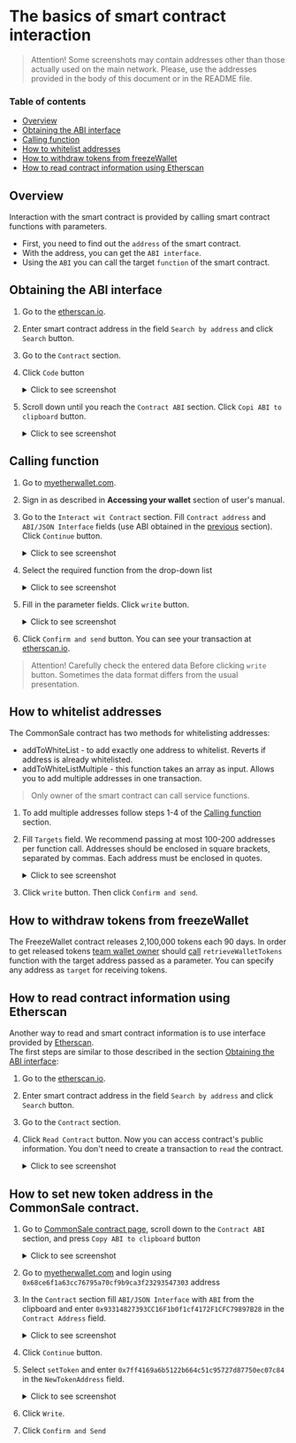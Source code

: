 # The basics of smart contract interaction

> Attention! Some screenshots may contain addresses other than those actually used on the main network.
> Please, use the addresses provided in the body of this document or in the README file.

### Table of contents
* [Overview](#overview)
* [Obtaining the ABI interface](#obtaining-the-abi-interface)
* [Calling function](#calling-function)
* [How to whitelist addresses](#how-to-whitelist-addresses)
* [How to withdraw tokens from freezeWallet](#how-to-withdraw-tokens-from-freezewallet)
* [How to read contract information using Etherscan](#how-to-read-contract-information-using-etherscan)

## Overview
Interaction with the smart contract is provided by calling smart contract functions with parameters.  
* First, you need to find out the `address` of the smart contract.
* With the address, you can get the `ABI interface`.
* Using the `ABI` you can call the target `function` of the smart contract.

## Obtaining the ABI interface

1. Go to the [etherscan.io](https://etherscan.io).
2. Enter smart contract address in the field `Search by address` and click `Search` button.
3. Go to the `Contract` section.

4. Click `Code` button
    <details><summary>Click to see screenshot</summary>

    ![obtaining_abi_01](images/obtaining_abi_01.png)

    </details>


5. Scroll down until you reach the `Contract ABI` section. Click `Copi ABI to clipboard` button.
    <details><summary>Click to see screenshot</summary>

    ![obtaining_abi_02](images/obtaining_abi_02.png)

    </details>


## Calling function
1. Go to [myetherwallet.com](https://www.myetherwallet.com).
2. Sign in as described in **Accessing your wallet** section of user's manual.
3. Go to the `Interact wit Contract` section. Fill `Contract address` and `ABI/JSON Interface` fields (use ABI obtained in the [previous](#obtaining-the-abi-interface) section). Click `Continue` button.
    <details><summary>Click to see screenshot</summary>

    ![interacting_with_contract_01](images/interacting_with_contract_01.png)

    </details>

4. Select the required function from the drop-down list
    <details><summary>Click to see screenshot</summary>

    ![interacting_with_contract_02](images/interacting_with_contract_02.png)

    </details>


5. Fill in the parameter fields. Click `write` button. 
    <details><summary>Click to see screenshot</summary>

    ![interacting_with_contract_03](images/interacting_with_contract_03.png)

    </details>


6. Click `Confirm and send` button. You can see your transaction at [etherscan.io](https://etherscan.io).

>Attention! Carefully check the entered data Before clicking `write` button. Sometimes the data format differs from the usual presentation.

## How to whitelist addresses
The CommonSale contract has two methods for whitelisting addresses:
* addToWhiteList - to add exactly one address to whitelist. Reverts if address is already whitelisted.
* addToWhiteListMultiple - this function takes an array as input. Allows you to add multiple addresses in one transaction.
>Only owner of the smart contract can call service functions.

1. To add multiple addresses follow steps 1-4 of the [Calling function](#calling-function) section.
2. Fill `Targets` field. We recommend passing at most 100-200 addresses per function call. Addresses should be enclosed in square brackets, separated by commas. Each address must be enclosed in quotes.
    <details><summary>Click to see screenshot</summary>
   
    ![interacting_with_contract_03](images/interacting_with_contract_03.png)
   
    </details>

3. Click `write` button. Then click `Confirm and send`.

## How to withdraw tokens from freezeWallet
The FreezeWallet contract releases 2,100,000 tokens each 90 days.
In order to get released tokens [team wallet owner](https://etherscan.io/address/0x44c4a8d57b22597a2c0397a15cf1f32d8a4ea8f7) should [call](#calling-function) `retrieveWalletTokens` function with the target address passed as a parameter.
You can specify any address as `target` for receiving tokens.

## How to read contract information using Etherscan
Another way to read and smart contract information is to use interface provided by [Etherscan](https://etherscan.io).  
The first steps are similar to those described in the section [Obtaining the ABI interface](#obtaining-the-abi-interface):
1. Go to the [etherscan.io](https://etherscan.io).
2. Enter smart contract address in the field `Search by address` and click `Search` button.
3. Go to the `Contract` section.
4. Click `Read Contract` button. Now you can access contract's public information. You don't need to create a transaction to `read` the contract.
    <details><summary>Click to see screenshot</summary>

    ![reading_contract_01](images/reading_contract_01.png)

    </details>

## How to set new token address in the CommonSale contract.
1. Go to [CommonSale contract page](https://etherscan.io/address/0x93314827393cc16f1b0f1cf4172f1cfc79897b28#code), scroll down to the `Contract ABI` section, and press `Copy ABI to clipboard` button  
    <details><summary>Click to see screenshot</summary>
    
    ![setting_new_token_01](images/setting_new_token_01.png)
        
    </details>

2. Go to [myetherwallet.com](https://www.myetherwallet.com) and login using `0x68ce6f1a63cc76795a70cf9b9ca3f23293547303` address
3. In the `Contract` section fill `ABI/JSON Interface` with `ABI` from the clipboard and enter `0x93314827393CC16F1b0f1cf4172F1CFC79897B28` in the `Contract Address` field.  
    <details><summary>Click to see screenshot</summary>

    ![setting_new_token_02](images/setting_new_token_02.png)
    
    </details>

4. Click `Continue` button.
5. Select `setToken` and enter `0x7ff4169a6b5122b664c51c95727d87750ec07c84` in the `NewTokenAddress` field.  
    <details><summary>Click to see screenshot</summary>

    ![setting_new_token_03.png](images/setting_new_token_03.png)
    
    </details>

6. Click `Write`.
7. Click `Confirm and Send`
